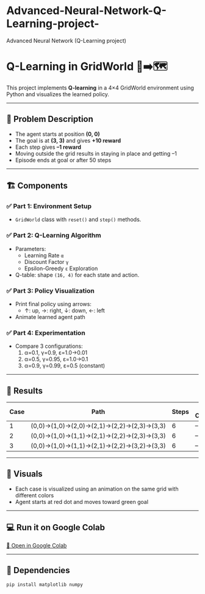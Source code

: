 # Advanced-Neural-Network-Q-Learning-project-
Advanced Neural Network (Q-Learning project)
# Q-Learning in GridWorld 🧠➡️🗺️

This project implements **Q-learning** in a 4×4 GridWorld environment using Python and visualizes the learned policy.

---

## 📌 Problem Description

- The agent starts at position **(0, 0)**
- The goal is at **(3, 3)** and gives **+10 reward**
- Each step gives **–1 reward**
- Moving outside the grid results in staying in place and getting –1
- Episode ends at goal or after 50 steps

---

## 🏗️ Components

### ✅ Part 1: Environment Setup
- `GridWorld` class with `reset()` and `step()` methods.

### ✅ Part 2: Q-Learning Algorithm
- Parameters: 
  - Learning Rate `α`
  - Discount Factor `γ`
  - Epsilon-Greedy `ε` Exploration
- Q-table: shape `(16, 4)` for each state and action.

### ✅ Part 3: Policy Visualization
- Print final policy using arrows:
  - ↑: up, →: right, ↓: down, ←: left
- Animate learned agent path

### ✅ Part 4: Experimentation
- Compare 3 configurations:
  1. α=0.1, γ=0.9, ε=1.0→0.01
  2. α=0.5, γ=0.95, ε=1.0→0.1
  3. α=0.9, γ=0.99, ε=0.5 (constant)

---

## 🧪 Results

| Case | Path                                              | Steps | Reward Calculation | Total Reward |
|------|---------------------------------------------------|--------|---------------------|----------------|
| 1    | (0,0)→(1,0)→(2,0)→(2,1)→(2,2)→(2,3)→(3,3)         | 6      | –1×6 + 10           | +4             |
| 2    | (0,0)→(1,0)→(1,1)→(2,1)→(2,2)→(2,3)→(3,3)         | 6      | –1×6 + 10           | +4             |
| 3    | (0,0)→(1,0)→(1,1)→(2,1)→(2,2)→(3,2)→(3,3)         | 6      | –1×6 + 10           | +4             |

---

## 🎥 Visuals

- Each case is visualized using an animation on the same grid with different colors
- Agent starts at red dot and moves toward green goal

---

## 💻 Run it on Google Colab

[🔗 Open in Google Colab](https://colab.research.google.com/drive/1dVG-FGrAj2eQULDeKmih3Br43sKy0ssL)

---

## 🔧 Dependencies

```bash
pip install matplotlib numpy

